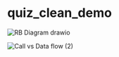 # quiz_clean_demo


![RB Diagram drawio](https://github.com/user-attachments/assets/e6cedb21-8c02-4213-bb76-c9147f652a8c)


![Call vs Data flow (2)](https://github.com/user-attachments/assets/db0f8f3c-7b32-4172-9d17-b1af40ae3e73)
